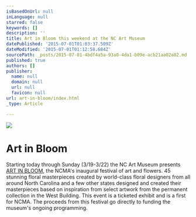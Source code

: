 ```yaml
---
isBasedOnUrl: null
inLanguage: null
starred: false
keywords: []
description: ''
title: Art in Bloom this weekend at the NC Art Museum
datePublished: '2015-07-01T01:03:37.509Z'
dateModified: '2015-07-01T01:12:58.684Z'
sourcePath: _posts/2015-07-01-4bdf4a5a-93a0-4da1-b09e-acb21aa02a82.md
published: true
authors: []
publisher:
  name: null
  domain: null
  url: null
  favicon: null
url: art-in-bloom/index.html
_type: Article

---
```

![](https://the-grid-user-content.s3-us-west-2.amazonaws.com/7c8dadd3-651b-4d12-8070-6ea218245c01.jpg)

# Art in Bloom

Starting today through Sunday (3/19-3/22) the NC Art Museum presents [ART IN BLOOM][0], the NCMA's inaugural festival of art and flowers. 45 stunning floral masterpieces created by world-class floral designers from all around North Carolina and a few other states designed and created their masterpieces based on inspiration from select artwork from the permanent collection in the West Building. This event is a ticketed exhibit and is a first for NCMA. The proceeds from this festival go directly to funding the museum's ongoing programming.

[0]: http://ncartmuseum.org/calendar/series_parent/art_in_bloom